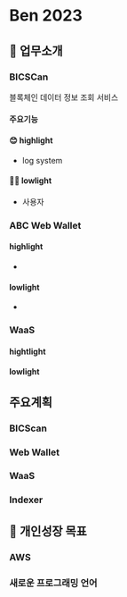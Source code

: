 # Ben 2023

## 🚀 업무소개

### BICSCan
블록체인 데이터 정보 조회 서비스

#### 주요기능

#### 😊 highlight 
- log system


#### 😵‍💫 lowlight 
- 사용자

### ABC Web Wallet

#### highlight
- 

#### lowlight
- 

### WaaS

#### hightlight

#### lowlight


## 주요계획

### BICScan

### Web Wallet

### WaaS

### Indexer 

## 🤔 개인성장 목표 

### AWS

### 새로운 프로그래밍 언어